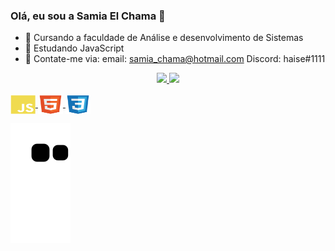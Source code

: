 ### Olá, eu sou a Samia El Chama 👋



- 🌱 Cursando a faculdade de Análise e desenvolvimento de Sistemas
- 🌱 Estudando JavaScript
- 💬 Contate-me via: 
  email: samia_chama@hotmail.com 
  Discord: haise#1111

<div align="center">
  <a href="https://github.com/samielchama">
  <img height="180em" src="https://github-readme-stats.vercel.app/api?username=samielchama&show_icons=true&theme=dracula&include_all_commits=true&count_private=true"/>
  <img height="180em" src="https://github-readme-stats.vercel.app/api/top-langs/?username=samielchama&layout=compact&langs_count=7&theme=dracula"/>
</div>
<div style="display: inline_block"><br>
  <img align="center" alt="Sami-Js" height="30" width="40" src="https://raw.githubusercontent.com/devicons/devicon/master/icons/javascript/javascript-plain.svg">
  <img align="center" alt="Sami-HTML" height="30" width="40" src="https://raw.githubusercontent.com/devicons/devicon/master/icons/html5/html5-original.svg">
  <img align="center" alt="Sami-CSS" height="30" width="40" src="https://raw.githubusercontent.com/devicons/devicon/master/icons/css3/css3-original.svg">
</div>
  
<div>
  
  
  ![Snake animation](https://github.com/rafaballerini/rafaballerini/blob/output/github-contribution-grid-snake.svg)
</div>

